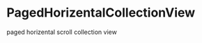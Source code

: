 PagedHorizentalCollectionView
=============================

paged horizental scroll collection view
